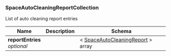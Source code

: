 
<a name="spaceautocleaningreportcollection"></a>
### SpaceAutoCleaningReportCollection
List of auto cleaning report entries


|Name|Description|Schema|
|---|---|---|
|**reportEntries**  <br>*optional*||< [SpaceAutoCleaningReport](SpaceAutoCleaningReport.md#spaceautocleaningreport) > array|



